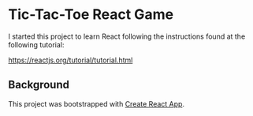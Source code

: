 # Tic-Tac-Toe React Game

I started this project to learn React following the instructions found at the following tutorial:

https://reactjs.org/tutorial/tutorial.html

## Background

This project was bootstrapped with [Create React App](https://github.com/facebookincubator/create-react-app).

